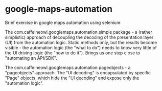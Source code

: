 # google-maps-automation
Brief exercise in google maps automation using selenium

The com.caffeineowl.googlemaps.automation.simple package - a 
(rather simplistic) approach of decoupling the decoding of the presentation layer (UI) from the automation logic.
Static methods only, but the results become visible - the automation logic (the "what to do") needs to know very little of the
UI driving logic (the "how to do it"). Brings us one step close to "automating an API/SDK".

The com.caffeineowl.googlemaps.automation.pageobjects - a "pageobjects" approach. The "UI decoding" is
encapsulated by specific "Page" objects, which hide the "UI decoding" and expose only the
"automation logic".
